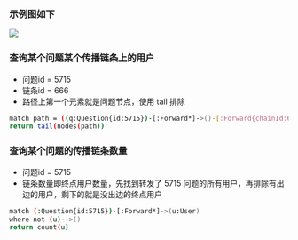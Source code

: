 ### 示例图如下
![](http://wx3.sinaimg.cn/large/abf82c72gy1fujfv8efykj20gr076mxj.jpg)

### 查询某个问题某个传播链条上的用户
- 问题id = 5715
- 链条id = 666
- 路径上第一个元素就是问题节点，使用 tail 排除
```bash
match path = ((q:Question{id:5715})-[:Forward*]->()-[:Forward{chainId:666}]->(u:User))
return tail(nodes(path))
```

### 查询某个问题的传播链条数量
- 问题id = 5715
- 链条数量即终点用户数量，先找到转发了 5715 问题的所有用户，再排除有出边的用户，剩下的就是没出边的终点用户
```bash
match (:Question{id:5715})-[:Forward*]->(u:User)
where not (u)-->()
return count(u)
```
